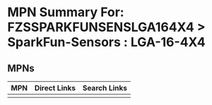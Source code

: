 



# MPN Summary For: FZSSPARKFUNSENSLGA164X4 > SparkFun-Sensors : LGA-16-4X4

## MPNs
  

|MPN|Direct Links|Search Links|
| :--- | :--- | :--- |
||||
